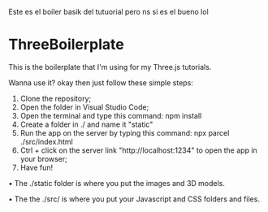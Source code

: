 Este es el boiler basik del tutuorial pero ns si es el bueno lol

# ThreeBoilerplate

This is the boilerplate that I'm using for my Three.js tutorials.

Wanna use it? okay then just follow these simple steps:

1. Clone the repository;
2. Open the folder in Visual Studio Code;
3. Open the terminal and type this command: npm install
4. Create a folder in ./ and name it "static"
5. Run the app on the server by typing this command: npx parcel ./src/index.html
6. Ctrl + click on the server link "http://localhost:1234" to open the app in your browser;
7. Have fun!

• The ./static folder is where you put the images and 3D models.

• The the ./src/ is where you put your Javascript and CSS folders and files.
